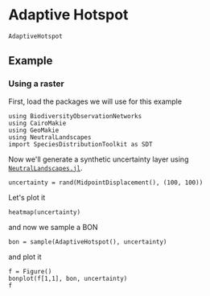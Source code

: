 # Adaptive Hotspot


```@docs; canonical=false
AdaptiveHotspot
```

## Example 

### Using a raster 

First, load the packages we will use for this example

```@example 1
using BiodiversityObservationNetworks 
using CairoMakie
using GeoMakie
using NeutralLandscapes
import SpeciesDistributionToolkit as SDT
```

Now we'll generate a synthetic uncertainty layer using
[`NeutralLandscapes.jl`](http://docs.ecojulia.org/NeutralLandscapes.jl/dev/).


```@example 1
uncertainty = rand(MidpointDisplacement(), (100, 100))
```

Let's plot it

```@example 1
heatmap(uncertainty)
```

and now we sample a BON

```@example 1
bon = sample(AdaptiveHotspot(), uncertainty)
```

and plot it

```@example 1
f = Figure()
bonplot(f[1,1], bon, uncertainty)
f
```

